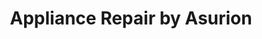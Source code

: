 ---
title: "Appliance Repair by Asurion"
url: /columbus/appliance-repair-by-asurion-westpointe-plaza-drive/
shop: appliance
---